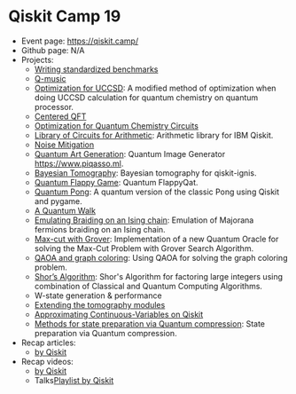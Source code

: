 # Qiskit Camp 19

- Event page: https://qiskit.camp/
- Github page: N/A
- Projects:
  - [Writing standardized benchmarks](https://github.com/eddieschoute/circuit-benchmarks)
  - [Q-music](https://github.com/alexiskirke/q-music)
  - [Optimization for UCCSD](https://github.com/m24639297/UCCSD-optimization): A modified method of optimization when doing UCCSD calculation for quantum chemistry on quantum processor.
  - [Centered QFT](https://github.com/agudipaolo/cqft)
  - [Optimization for Quantum Chemistry Circuits](https://github.com/kanavsetia/qiskitcamp)
  - [Library of Circuits for Arithmetic](https://github.com/hkhetawat/QArithmetic): Arithmetic library for IBM Qiskit.
  - [Noise Mitigation](https://github.com/HarshBabla99/IBMQiskitCamp_ErrorMitigation)
  - [Quantum Art Generation](https://github.com/MoizAhmedd/piqasso): Quantum Image Generator https://www.piqasso.ml.
  - [Bayesian Tomography](https://github.com/matteoacrossi/bayesian-tomography): Bayesian tomography for qiskit-ignis.
  - [Quantum Flappy Game](https://github.com/lukasszz/FlappyQ): Quantum FlappyQat.
  - [Quantum Pong](https://github.com/HuangJunye/QPong): A quantum version of the classic Pong using Qiskit and pygame.
  - [A Quantum Walk](https://github.com/desireevl/quantum_walk)
  - [Emulating Braiding on an Ising chain](https://github.com/ShabaniLab/qiskit-hackaton-2019): Emulation of Majorana fermions braiding on an Ising chain.
  - [Max-cut with Grover](https://github.com/msramalho/grover-max-cut): Implementation of a new Quantum Oracle for solving the Max-Cut Problem with Grover Search Algorithm.
  - [QAOA and graph coloring](https://github.com/apozas/qaoa-color): Using QAOA for solving the graph coloring problem.
  - [Shor’s Algorithm](https://github.com/lialkaas/qiskit-shors): Shor's Algorithm for factoring large integers using combination of Classical and Quantum Computing Algorithms.
  - W-state generation & performance
  - [Extending the tomography modules](https://github.com/AdrianTanTeckKeng/qiskit-ignis)
  - [Approximating Continuous-Variables on Qiskit](https://github.com/steffencruz/FockWits)
  - [Methods for state preparation via Quantum compression](https://github.com/BryceFuller/qiskit_camp): State preparation via Quantum compression.
- Recap articles:
  - [by Qiskit](https://medium.com/qiskit/recap-of-qiskit-camp-2019-4d95f07dd179)
- Recap videos:
  - [by Qiskit](https://www.youtube.com/watch?v=o2DNEhAKJeo&feature=emb_title)
  - Talks[Playlist by Qiskit](https://www.youtube.com/playlist?list=PLOFEBzvs-VvqbWdrqO-EghWaNWOm_HHKF)
